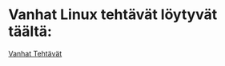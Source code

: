 # Vanhat Linux tehtävät löytyvät täältä:
[Vanhat Tehtävät](https://teemunlinuxtehtavat.wordpress.com/) 
